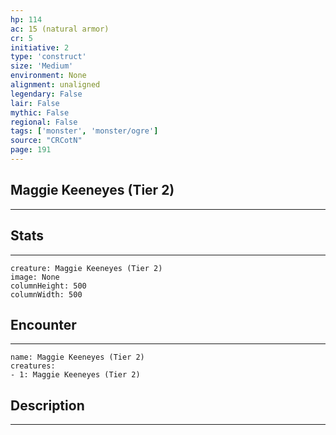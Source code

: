 ```yaml
---
hp: 114
ac: 15 (natural armor)
cr: 5
initiative: 2
type: 'construct'    
size: 'Medium'
environment: None
alignment: unaligned
legendary: False
lair: False
mythic: False
regional: False
tags: ['monster', 'monster/ogre']
source: "CRCotN"
page: 191
---
```


## Maggie Keeneyes (Tier 2)
---



## Stats
---

```statblock
creature: Maggie Keeneyes (Tier 2)
image: None
columnHeight: 500
columnWidth: 500
```

## Encounter
---

```encounter-table
name: Maggie Keeneyes (Tier 2)
creatures:
- 1: Maggie Keeneyes (Tier 2)
```

## Description
---




